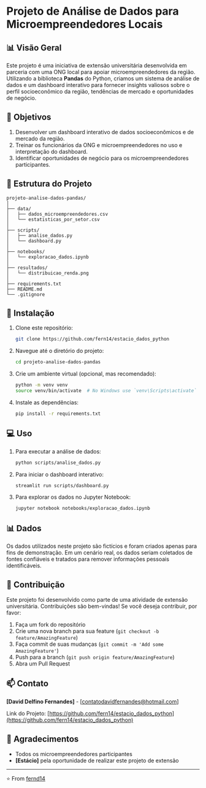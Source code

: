 # Projeto de Análise de Dados para Microempreendedores Locais

## 📊 Visão Geral

Este projeto é uma iniciativa de extensão universitária desenvolvida em parceria com uma ONG local para apoiar microempreendedores da região. Utilizando a biblioteca **Pandas** do Python, criamos um sistema de análise de dados e um dashboard interativo para fornecer insights valiosos sobre o perfil socioeconômico da região, tendências de mercado e oportunidades de negócio.

## 🎯 Objetivos

1. Desenvolver um dashboard interativo de dados socioeconômicos e de mercado da região.
2. Treinar os funcionários da ONG e microempreendedores no uso e interpretação do dashboard.
3. Identificar oportunidades de negócio para os microempreendedores participantes.

## 📁 Estrutura do Projeto

```
projeto-analise-dados-pandas/
│
├── data/
│   ├── dados_microempreendedores.csv
│   └── estatisticas_por_setor.csv
│
├── scripts/
│   ├── analise_dados.py
│   └── dashboard.py
│
├── notebooks/
│   └── exploracao_dados.ipynb
│
├── resultados/
│   └── distribuicao_renda.png
│
├── requirements.txt
├── README.md
└── .gitignore
```

## 🚀 Instalação

1. Clone este repositório:
   ```bash
   git clone https://github.com/fern14/estacio_dados_python
   ```

2. Navegue até o diretório do projeto:
   ```bash
   cd projeto-analise-dados-pandas
   ```

3. Crie um ambiente virtual (opcional, mas recomendado):
   ```bash
   python -m venv venv
   source venv/bin/activate  # No Windows use `venv\Scripts\activate`
   ```

4. Instale as dependências:
   ```bash
   pip install -r requirements.txt
   ```

## 💻 Uso

1. Para executar a análise de dados:
   ```bash
   python scripts/analise_dados.py
   ```

2. Para iniciar o dashboard interativo:
   ```bash
   streamlit run scripts/dashboard.py
   ```

3. Para explorar os dados no Jupyter Notebook:
   ```bash
   jupyter notebook notebooks/exploracao_dados.ipynb
   ```

## 📊 Dados

Os dados utilizados neste projeto são fictícios e foram criados apenas para fins de demonstração. Em um cenário real, os dados seriam coletados de fontes confiáveis e tratados para remover informações pessoais identificáveis.

## 🤝 Contribuição

Este projeto foi desenvolvido como parte de uma atividade de extensão universitária. Contribuições são bem-vindas! Se você deseja contribuir, por favor:

1. Faça um fork do repositório
2. Crie uma nova branch para sua feature (`git checkout -b feature/AmazingFeature`)
3. Faça commit de suas mudanças (`git commit -m 'Add some AmazingFeature'`)
4. Push para a branch (`git push origin feature/AmazingFeature`)
5. Abra um Pull Request

## 📫 Contato

**[David Delfino Fernandes]** - [contatodavidfernandes@hotmail.com]

Link do Projeto: [https://github.com/fern14/estacio_dados_python](https://github.com/fern14/estacio_dados_python)

## 🙏 Agradecimentos

- Todos os microempreendedores participantes
- **[Estácio]** pela oportunidade de realizar este projeto de extensão

---

⭐️ From [fernd14](https://github.com/fernd14)

